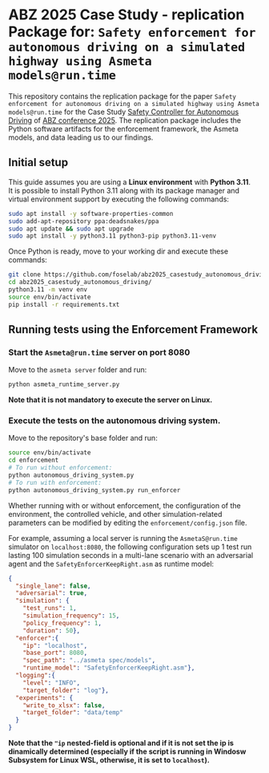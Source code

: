 # ABZ 2025 Case Study - replication Package for: `Safety enforcement for autonomous driving on a simulated highway using Asmeta models@run.time`

This repository contains the replication package for the paper `Safety enforcement for autonomous driving on a simulated highway using Asmeta models@run.time` for the Case Study [Safety Controller for Autonomous Driving](https://abz-conf.org/case-study/abz25/) of [ABZ conference 2025](https://abz-conf.org/2025/).
The replication package includes the Python software artifacts for the enforcement framework, the Asmeta models, and data leading us to our findings.

## Initial setup

This guide assumes you are using a **Linux environment** with **Python 3.11**. \
It is possible to install Python 3.11 along with its package manager and virtual environment support by executing the following commands:

```bash
sudo apt install -y software-properties-common
sudo add-apt-repository ppa:deadsnakes/ppa
sudo apt update && sudo apt upgrade
sudo apt install -y python3.11 python3-pip python3.11-venv
```

Once Python is ready, move to your working dir and execute these commands:

```bash
git clone https://github.com/foselab/abz2025_casestudy_autonomous_driving
cd abz2025_casestudy_autonomous_driving/
python3.11 -m venv env
source env/bin/activate
pip install -r requirements.txt
```

## Running tests using the Enforcement Framework

### Start the `Asmeta@run.time` server on port 8080
Move to the `asmeta server` folder and run:

```bash
python asmeta_runtime_server.py
```

**Note that it is not mandatory to execute the server on Linux.**

### Execute the tests on the autonomous driving system.
Move to the repository's base folder and run:

```bash
source env/bin/activate
cd enforcement
# To run without enforcement:
python autonomous_driving_system.py
# To run with enforcement:
python autonomous_driving_system.py run_enforcer
```

Whether running with or without enforcement, the configuration of the environment, the controlled vehicle, and other simulation-related parameters can be modified by editing the `enforcement/config.json` file.

For example, assuming a local server is running the `AsmetaS@run.time` simulator on `localhost:8080`, the following configuration sets up 1 test run lasting 100 simulation seconds in a multi-lane scenario with an adversarial agent and the `SafetyEnforcerKeepRight.asm` as runtime model:

```json
{
  "single_lane": false,
  "adversarial": true,
  "simulation": {
    "test_runs": 1,
    "simulation_frequency": 15,
    "policy_frequency": 1,
    "duration": 50},
  "enforcer":{
    "ip": "localhost",
    "base_port": 8080,
    "spec_path": "../asmeta spec/models",
    "runtime_model": "SafetyEnforcerKeepRight.asm"},
  "logging":{
    "level": "INFO",
    "target_folder": "log"},
  "experiments": {
    "write_to_xlsx": false,
    "target_folder": "data/temp"
  }
}
```
**Note that the `"ip` nested-field is optional and if it is not set the ip is dinamically determined (especially if the script is running in Windosw Subsystem for Linux WSL, otherwise, it is set to `localhost`).**
